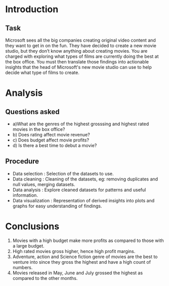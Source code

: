 # Introduction
## Task
Microsoft sees all the big companies creating original video content and they want to get in on the fun. They have decided to create a new movie studio, but they don’t know anything about creating movies. You are charged with exploring what types of films are currently doing the best at the box office. You must then translate those findings into actionable insights that the head of Microsoft's new movie studio can use to help decide what type of films to create.
# Analysis
## Questions asked
- a)What are the genres of the highest grosssing and highest rated movies in the box office?
- b) Does rating affect movie revenue?
- c) Does budget affect movie profits?
- d) Is there a best time to debut a movie?
## Procedure
- Data selection : Selection of the datasets to use.
- Data cleaning : Cleaning of the datasets, eg: removing duplicates and null values, merging datasets.
- Data analysis : Explore cleaned datasets for patterns and useful information.
- Data visualization : Representation of derived insights into plots and graphs for easy understanding of findings.
# Conclusions
1. Movies with a high budget make more profits as compared to those with a large budget.
2. High rated movies gross higher, hence high profit margins.
3. Adventure, action and Science fiction genre of movies are the best to venture into since they gross the highest and have a high count of numbers.
4. Movies released in May, June and July grossed the highest as compared to the other months.
